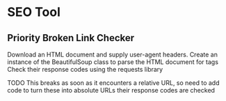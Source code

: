 # SEO Tool



## Priority Broken Link Checker

Download an HTML document and supply user-agent headers. 
Create an instance of the BeautifulSoup class to parse the HTML document for <a> tags
Check their response codes using the requests library

TODO This breaks as soon as it encounters a relative URL, so need to add code to turn these into absolute URLs their response codes are checked

